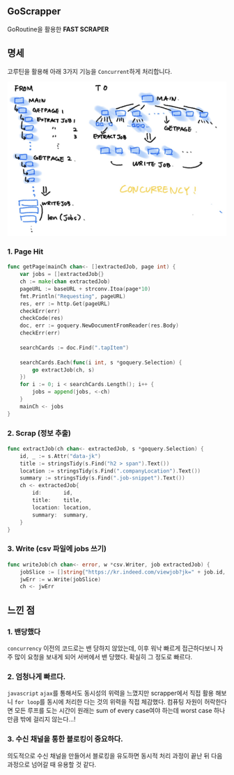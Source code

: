 ## GoScrapper

GoRoutine을 활용한 **FAST SCRAPER**

## 명세

고루틴을 활용해 아래 3가지 기능을 `Concurrent`하게 처리합니다.

![goscrapper](./README.assets/goscrapper.jpg)

### 1. Page Hit

```go
func getPage(mainCh chan<- []extractedJob, page int) {
	var jobs = []extractedJob{}
	ch := make(chan extractedJob)
	pageURL := baseURL + strconv.Itoa(page*10)
	fmt.Println("Requesting", pageURL)
	res, err := http.Get(pageURL)
	checkErr(err)
	checkCode(res)
	doc, err := goquery.NewDocumentFromReader(res.Body)
	checkErr(err)

	searchCards := doc.Find(".tapItem")

	searchCards.Each(func(i int, s *goquery.Selection) {
		go extractJob(ch, s)
	})
	for i := 0; i < searchCards.Length(); i++ {
		jobs = append(jobs, <-ch)
	}
	mainCh <- jobs
}
```

### 2. Scrap (정보 추출)

```go
func extractJob(ch chan<- extractedJob, s *goquery.Selection) {
	id, _ := s.Attr("data-jk")
	title := stringsTidy(s.Find("h2 > span").Text())
	location := stringsTidy(s.Find(".companyLocation").Text())
	summary := stringsTidy(s.Find(".job-snippet").Text())
	ch <- extractedJob{
		id:       id,
		title:    title,
		location: location,
		summary:  summary,
	}
}
```

### 3. Write (csv 파일에 jobs 쓰기)

```go
func writeJob(ch chan<- error, w *csv.Writer, job extractedJob) {
	jobSlice := []string{"https://kr.indeed.com/viewjob?jk=" + job.id, job.title, job.location, job.summary}
	jwErr := w.Write(jobSlice)
	ch <- jwErr
```

## 느낀 점

### 1. 밴당했다

`concurrency` 이전의 코드로는 밴 당하지 않았는데, 이후 워낙 빠르게 접근하다보니
자주 많이 요청을 보내게 되어 서버에서 밴 당했다. 확실히 그 정도로 빠르다.

### 2. 엄청나게 빠르다.

`javascript` `ajax`를 통해서도 동시성의 위력을 느꼈지만 scrapper에서 직접 활용 해보니 `for loop`를 동시에 처리한 다는 것의 위력을 직접 체감했다. 컴퓨팅 자원이 허락한다면 모든 루프를 도는 시간이 원래는 sum of every case여야 하는데  worst case 하나만큼 밖에 걸리지 않는다...!

### 3. 수신 채널을 통한 블로킹이 중요하다.

의도적으로 수신 채널을 만들어서 블로킹을 유도하면 동시적 처리 과정이 끝난 뒤 다음 과정으로 넘어갈 때 유용할 것 같다. 
